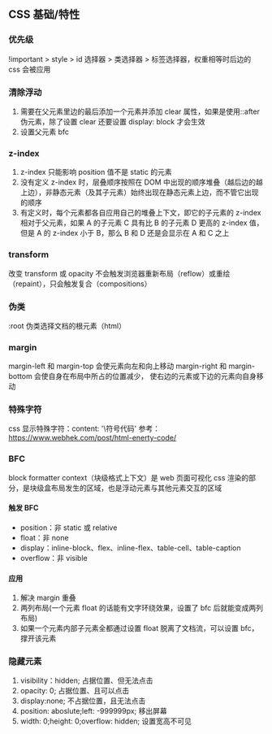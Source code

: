 ## CSS 基础/特性

### 优先级

!important > style > id 选择器 > 类选择器 > 标签选择器，权重相等时后边的 css 会被应用

### 清除浮动

1. 需要在父元素里边的最后添加一个元素并添加 clear 属性，如果是使用::after 伪元素，除了设置 clear 还要设置 display: block 才会生效
2. 设置父元素 bfc

### z-index

1. z-index 只能影响 position 值不是 static 的元素
2. 没有定义 z-index 时，层叠顺序按照在 DOM 中出现的顺序堆叠（越后边的越上边），非静态元素（及其子元素）始终出现在静态元素上边，而不管它出现的顺序
3. 有定义时，每个元素都各自应用自己的堆叠上下文，即它的子元素的 z-index 相对于父元素，如果 A 的子元素 C 具有比 B 的子元素 D 更高的 z-index 值，但是 A 的 z-index 小于 B，那么 B 和 D 还是会显示在 A 和 C 之上

### transform

改变 transform 或 opacity 不会触发浏览器重新布局（reflow）或重绘（repaint），只会触发复合（compositions）

### 伪类

:root 伪类选择文档的根元素（html）

### margin

margin-left 和 margin-top 会使元素向左和向上移动
margin-right 和 margin-bottom 会使自身在布局中所占的位置减少， 使右边的元素或下边的元素向自身移动

### 特殊字符

css 显示特殊字符：content: '\符号代码' 参考：https://www.webhek.com/post/html-enerty-code/

### BFC

block formatter context（块级格式上下文）是 web 页面可视化 css 渲染的部分，是块级盒布局发生的区域，也是浮动元素与其他元素交互的区域

#### 触发 BFC

- position：非 static 或 relative
- float：非 none
- display：inline-block、flex、inline-flex、table-cell、table-caption
- overflow：非 visible

#### 应用

1. 解决 margin 重叠
2. 两列布局(一个元素 float 的话能有文字环绕效果，设置了 bfc 后就能变成两列布局)
3. 如果一个元素内部子元素全都通过设置 float 脱离了文档流，可以设置 bfc，撑开该元素

### 隐藏元素

1. visibility：hidden; 占据位置、但无法点击
2. opacity: 0; 占据位置、且可以点击
3. display:none; 不占据位置，且无法点击
4. position: aboslute;left: -999999px; 移出屏幕
5. width: 0;height: 0;overflow: hidden; 设置宽高不可见
